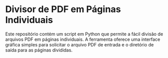 # Divisor de PDF em Páginas Individuais

Este repositório contém um script em Python que permite a fácil divisão de arquivos PDF em páginas individuais. A ferramenta oferece uma interface gráfica simples para solicitar o arquivo PDF de entrada e o diretório de saída para as páginas divididas.
